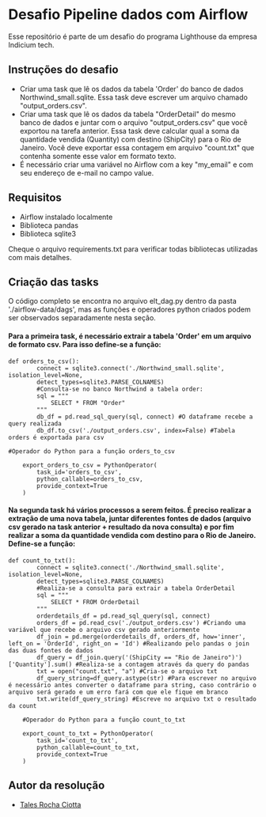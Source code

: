 # Desafio Pipeline dados com Airflow
Esse repositório é parte de um desafio do programa Lighthouse da empresa Indicium tech. 

 



## Instruções do desafio

* Criar uma task que lê os dados da tabela 'Order' do banco de dados Northwind_small.sqlite. Essa task deve escrever um arquivo chamado "output_orders.csv".
* Criar uma task que lê os dados da tabela "OrderDetail" do mesmo banco de dados e juntar com o arquivo "output_orders.csv" que você exportou na tarefa anterior. Essa task deve calcular qual a soma da quantidade vendida (Quantity) com destino (ShipCity) para o Rio de Janeiro. Você deve exportar essa contagem em arquivo "count.txt" que contenha somente esse valor em formato texto.
* É necessário criar uma variável no Airflow com a key "my_email" e com seu endereço de e-mail no campo value.



## Requisitos
* Airflow instalado localmente
* Biblioteca pandas
* Biblioteca sqlite3

Cheque o arquivo requirements.txt para verificar todas bibliotecas utilizadas com mais detalhes.
## Criação das tasks

O código completo se encontra no arquivo elt_dag.py dentro da pasta './airflow-data/dags', mas as funções e operadores python criados podem ser observados separadamente nesta seção.

#### Para a primeira task, é necessário extrair a tabela 'Order' em um arquivo de formato csv. Para isso define-se a função:
```
def orders_to_csv():
        connect = sqlite3.connect('./Northwind_small.sqlite', isolation_level=None,
        detect_types=sqlite3.PARSE_COLNAMES)
        #Consulta-se no banco Northwind a tabela order:
        sql = """
            SELECT * FROM "Order"
        """
        db_df = pd.read_sql_query(sql, connect) #O dataframe recebe a query realizada
        db_df.to_csv('./output_orders.csv', index=False) #Tabela orders é exportada para csv

#Operador do Python para a função orders_to_csv

    export_orders_to_csv = PythonOperator(
        task_id='orders_to_csv',
        python_callable=orders_to_csv,
        provide_context=True
    )

``` 
#### Na segunda task há vários processos a serem feitos. É preciso realizar a extração de uma nova tabela, juntar diferentes fontes de dados (arquivo csv gerado na task anterior + resultado da nova consulta) e por fim realizar a soma da quantidade vendida com destino para o Rio de Janeiro. Define-se a função:
```
def count_to_txt():
        connect = sqlite3.connect('./Northwind_small.sqlite', isolation_level=None,
        detect_types=sqlite3.PARSE_COLNAMES)
        #Realiza-se a consulta para extrair a tabela OrderDetail
        sql = """
            SELECT * FROM OrderDetail
        """
        orderdetails_df = pd.read_sql_query(sql, connect)
        orders_df = pd.read_csv('./output_orders.csv') #Criando uma variável que recebe o arquivo csv gerado anteriormente
        df_join = pd.merge(orderdetails_df, orders_df, how='inner', left_on = 'OrderId', right_on = 'Id') #Realizando pelo pandas o join das duas fontes de dados
        df_query = df_join.query('(ShipCity == "Rio de Janeiro")')['Quantity'].sum() #Realiza-se a contagem através da query do pandas
        txt = open("count.txt", "a") #Cria-se o arquivo txt
        df_query_string=df_query.astype(str) #Para escrever no arquivo é necessário antes converter o dataframe para string, caso contrário o arquivo será gerado e um erro fará com que ele fique em branco
        txt.write(df_query_string) #Escreve no arquivo txt o resultado da count

    #Operador do Python para a função count_to_txt 

    export_count_to_txt = PythonOperator(
        task_id='count_to_txt',
        python_callable=count_to_txt,
        provide_context=True
    )
``` 

## Autor da resolução

- [Tales Rocha Ciotta](https://www.linkedin.com/in/talesciotta/)
